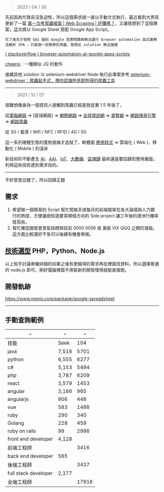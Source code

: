 > 2023 / 04 / 30

先前因為忙碌且沒急迫性，所以這個需求就一直以手動方式執行，最近看到大男孩更新了一篇 [第一次考爬蟲接案 | Web Scraping | 好賺嗎？](https://www.youtube.com/watch?v=PWAjaEeaaMM&ab_channel=BigBoyCanCode)，又讓我想到了這個專案，這次將以 Google Sheet 搭配 Google App Script。

`花了兩天才發現 GAS 碰到 Google 政策問題與無法運行 browser automation 函式庫無法解析 SPA ，只能做一些簡單的爬蟲，發現此 solution 無法接續`

[( stackoverflow ) browser-automation-at-google-apps-scripts](https://stackoverflow.com/questions/75664595/browser-automation-at-google-apps-scripts)

[cheerio](https://www.wfublog.com/2019/11/google-apps-script-parse-html-xml-cheerio.html)：一種類似 JQ 的套件

接續其他 solution 以 selenium-webdriver Node 執行此專案參考 [selenium-webdriver：爬蟲起手式，帶你認識所見即所得的爬蟲工具](https://ithelp.ithome.com.tw/m/articles/10241791)

---

> 2021 / 10 / 07

很難想像身為一個資訊人接觸到爬蟲已經是我從業 1.5 年後了，

從[電腦網路](https://zh.wikipedia.org/wiki/%E8%AE%A1%E7%AE%97%E6%9C%BA%E7%BD%91%E7%BB%9C) => [區域網路] => [網際網路](https://zh.wikipedia.org/wiki/%E4%BA%92%E8%81%94%E7%BD%91) => [全球資訊網](https://zh.wikipedia.org/wiki/%E4%B8%87%E7%BB%B4%E7%BD%91) => [瀏覽器](https://zh.wikipedia.org/wiki/%E7%BD%91%E9%A1%B5%E6%B5%8F%E8%A7%88%E5%99%A8) => [網路搜尋引擎](https://zh.wikipedia.org/wiki/%E7%BD%91%E7%BB%9C%E6%90%9C%E7%B4%A2%E5%BC%95%E6%93%8E) => [網路爬蟲](https://zh.wikipedia.org/wiki/%E7%B6%B2%E8%B7%AF%E7%88%AC%E8%9F%B2)

從 3G / 藍芽 / Wifi / NFC / RFID / 4G / 5G

這一系列硬體生態的蓬勃發展才造就了，軟體面 [應用程式](https://zh.wikipedia.org/wiki/%E5%BA%94%E7%94%A8%E7%A8%8B%E5%BA%8F) => 雲端化 ( Web )、移動化 ( Mobile ) 的溫床

新技術的不斷產生 [AI](https://zh.wikipedia.org/wiki/%E4%BA%BA%E5%B7%A5%E6%99%BA%E8%83%BD)、[AAI](https://www.google.com/search?q=%E5%B7%A5%E4%BA%BA%E6%99%BA%E6%85%A7&rlz=1C1CHBF_zh-TWTW905TW905&oq=%E5%B7%A5%E4%BA%BA%E6%99%BA%E6%85%A7&aqs=chrome..69i57j69i65.6277j0j4&sourceid=chrome&ie=UTF-8)、[IoT](https://zh.wikipedia.org/wiki/%E7%89%A9%E8%81%94%E7%BD%91)、[大數據](https://www.oracle.com/tw/big-data/what-is-big-data/)、[區塊鏈](https://zh.wikipedia.org/wiki/%E5%8C%BA%E5%9D%97%E9%93%BE) 最終還是要回歸到應用層面，利用這些技術達到需求目的。

---

不好意思岔題了，所以回歸正題

## 需求

1. 希望做一個簡易的 Script 幫忙爬每天或每月的前端框架在各大論壇與人力銀行的熱度，方便讓我知道要寫哪個方向的 Side project 讓三年後的澳洲行機率提高些。
2. 幫忙確認國發會景氣指標與目前 0050 0056 或 美股 VIX QQQ 之類的漲幅，這方面比較還好不急可以後續有機會再做。

## [技術選型](https://www.zhihu.com/question/23643061) PHP，Python、Node.js

以上知乎討論串蠻詳細的如果之後有更細項的需求再從裡面找資料，所以選擇普通的 node.js 即可，剛好電腦裡面不用裝新的開發環境就能直接跑。

## 開發軌跡

https://www.npmjs.com/package/google-spreadsheet

---

## 手動查詢範例

|-|-|-|
|-|-|-|
|技能|Seek|104|
|java|7,518|5701|
|python|6,555|6277|
|c#|5,153|5494|
|php|3,787|6209|
|react|3,579|1453|
|angular|3,186|965|
|angularjs|906|448|
|vue|583|1486|
|ruby|290|340|
|Golang|228|459|
|ruby on rails|99|2996|
|front end developer|4,128|||
|前端工程師||3416|
|back end developer|565||
|後端工程師||3437|
|full stack developer|2,177|||
|全端工程師||17916||
